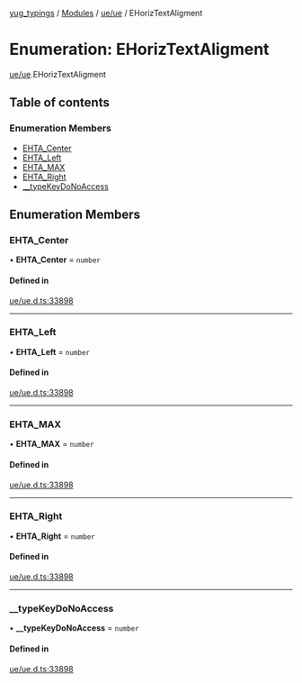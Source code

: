 [yug_typings](../README.md) / [Modules](../modules.md) / [ue/ue](../modules/ue_ue.md) / EHorizTextAligment

# Enumeration: EHorizTextAligment

[ue/ue](../modules/ue_ue.md).EHorizTextAligment

## Table of contents

### Enumeration Members

- [EHTA\_Center](ue_ue.EHorizTextAligment.md#ehta_center)
- [EHTA\_Left](ue_ue.EHorizTextAligment.md#ehta_left)
- [EHTA\_MAX](ue_ue.EHorizTextAligment.md#ehta_max)
- [EHTA\_Right](ue_ue.EHorizTextAligment.md#ehta_right)
- [\_\_typeKeyDoNoAccess](ue_ue.EHorizTextAligment.md#__typekeydonoaccess)

## Enumeration Members

### EHTA\_Center

• **EHTA\_Center** = `number`

#### Defined in

[ue/ue.d.ts:33898](https://github.com/YugMetaverse/yug_typings/blob/25cad34/ue/ue.d.ts#L33898)

___

### EHTA\_Left

• **EHTA\_Left** = `number`

#### Defined in

[ue/ue.d.ts:33898](https://github.com/YugMetaverse/yug_typings/blob/25cad34/ue/ue.d.ts#L33898)

___

### EHTA\_MAX

• **EHTA\_MAX** = `number`

#### Defined in

[ue/ue.d.ts:33898](https://github.com/YugMetaverse/yug_typings/blob/25cad34/ue/ue.d.ts#L33898)

___

### EHTA\_Right

• **EHTA\_Right** = `number`

#### Defined in

[ue/ue.d.ts:33898](https://github.com/YugMetaverse/yug_typings/blob/25cad34/ue/ue.d.ts#L33898)

___

### \_\_typeKeyDoNoAccess

• **\_\_typeKeyDoNoAccess** = `number`

#### Defined in

[ue/ue.d.ts:33898](https://github.com/YugMetaverse/yug_typings/blob/25cad34/ue/ue.d.ts#L33898)
